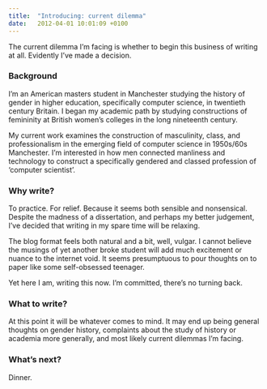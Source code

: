 ```yaml
---
title:  "Introducing: current dilemma"
date:   2012-04-01 10:01:09 +0100
---
```


The current dilemma I’m facing is whether to begin this business of writing at all. Evidently I’ve made a decision. <!-- more -->

### Background

I’m an American masters student in Manchester studying the history of gender in higher education, specifically computer science, in twentieth century Britain. I began my academic path by studying constructions of femininity at British women’s colleges in the long nineteenth century.

My current work examines the construction of masculinity, class, and professionalism in the emerging field of computer science in 1950s/60s Manchester. I’m interested in how men connected manliness and technology to construct a specifically gendered and classed profession of ‘computer scientist’.

### Why write?

To practice. For relief. Because it seems both sensible and nonsensical. Despite the madness of a dissertation, and perhaps my better judgement, I’ve decided that writing in my spare time will be relaxing.

The blog format feels both natural and a bit, well, vulgar. I cannot believe the musings of yet another broke student will add much excitement or nuance to the internet void. It seems presumptuous to pour thoughts on to paper like some self-obsessed teenager.

Yet here I am, writing this now. I’m committed, there’s no turning back.

### What to write?

At this point it will be whatever comes to mind. It may end up being general thoughts on gender history, complaints about the study of history or academia more generally, and most likely current dilemmas I’m facing.

### What’s next?

Dinner.
